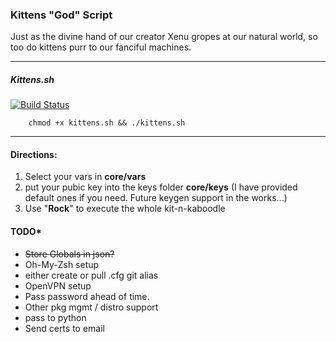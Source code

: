 ### Kittens "God" Script


Just as the divine hand of our creator Xenu gropes at our natural world, so too do kittens purr to our fanciful machines.

---
##### Kittens.sh

[![Build Status](https://travis-ci.org/archae0pteryx/kittens.svg?branch=master)](https://travis-ci.org/archae0pteryx/kittens)

        chmod +x kittens.sh && ./kittens.sh
---
#### Directions:
1. Select your vars in **core/vars**
2. put your pubic key into the keys folder **core/keys** (I have provided default ones if you need. Future keygen support in the works...)
3. Use "**Rock**" to execute the whole kit-n-kaboodle

#### TODO*
- ~~Store Globals in json?~~
- Oh-My-Zsh setup
- either create or pull .cfg git alias
- OpenVPN setup
- Pass password ahead of time.
- Other pkg mgmt / distro support
- pass to python
- Send certs to email

